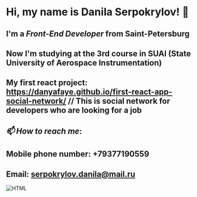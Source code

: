 # Hi, my name is **Danila Serpokrylov**! 👋
## I'm a *Front-End Developer* from Saint-Petersburg
## Now I'm studying at the 3rd course in SUAI (State University of Aerospace Instrumentation)
## My first react project: https://danyafaye.github.io/first-react-app-social-network/ // This is social network for developers who are looking for a job 
## *📫 How to reach me*: 
## Mobile phone number: +79377190559
## Email: serpokrylov.danila@mail.ru
![HTML](https://img.shields.io/badge/-REACTJS-090909?style=for-the-badge&logo=reactjs)

<!--
**danyafaye/danyafaye** is a ✨ _special_ ✨ repository because its `README.md` (this file) appears on your GitHub profile.

Here are some ideas to get you started:

- 🔭 I’m currently working on ...
- 🌱 I’m currently learning ...
- 👯 I’m looking to collaborate on ...
- 🤔 I’m looking for help with ...
- 💬 Ask me about ...
- 📫 How to reach me: ...
- 😄 Pronouns: ...
- ⚡ Fun fact: ...
-->
